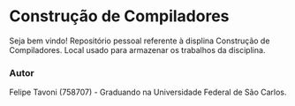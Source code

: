 # Construção de Compiladores

Seja bem vindo! Repositório pessoal referente à displina Construção de Compiladores. Local usado para armazenar os trabalhos da disciplina.

### Autor

Felipe Tavoni (758707) - Graduando na Universidade Federal de São Carlos.

